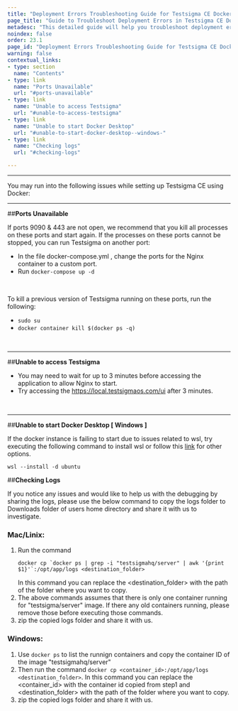 ```yaml
---
title: "Deployment Errors Troubleshooting Guide for Testsigma CE Docker"
page_title: "Guide to Troubleshoot Deployment Errors in Testsigma CE Docker"
metadesc: "This detailed guide will help you troubleshoot deployment errors in Testsigma CE Docker | Troubleshooting issues while setting up Testsigma CE using Docker."
noindex: false
order: 23.1
page_id: "Deployment Errors Troubleshooting Guide for Testsigma CE Docker"
warning: false
contextual_links:
- type: section
  name: "Contents"
- type: link
  name: "Ports Unavailable"
  url: "#ports-unavailable"
- type: link
  name: "Unable to access Testsigma"
  url: "#unable-to-access-testsigma"
- type: link
  name: "Unable to start Docker Desktop"
  url: "#unable-to-start-docker-desktop--windows-"
- type: link
  name: "Checking logs"
  url: "#checking-logs"

---
```


---

You may run into the following issues while setting up Testsigma CE using Docker:

---
##**Ports Unavailable**

If ports 9090 & 443 are not open, we recommend that you kill all processes on these ports and start again. If the processes on these ports cannot be stopped, you can run Testsigma on another port:

* In the file docker-compose.yml , change the ports for the Nginx container to a custom port.
* Run `docker-compose up -d`

<br>

To kill a previous version of Testsigma running on these ports, run the following:<br>
* `sudo su`
* `docker container kill $(docker ps -q)`

<br>

---
##**Unable to access Testsigma**

* You may need to wait for up to 3 minutes before accessing the application to allow Nginx to start.
* Try accessing the https://local.testsigmaos.com/ui after 3 minutes.

<br>

---
##**Unable to start Docker Desktop [ Windows ]**

If the docker instance is failing to start due to issues related to wsl, try executing the following command to install wsl or follow this [link](https://docs.docker.com/desktop/windows/wsl/) for other options.

```wsl --install -d ubuntu```

##**Checking Logs**

If you notice any issues and would like to help us with the debugging by sharing the logs, please use the below command to copy the logs folder to Downloads folder of users home directory and share it with us to investigate.

### Mac/Linix:
  1. Run the command 
     ```
     docker cp `docker ps | grep -i "testsigmahq/server" | awk '{print $1}'`:/opt/app/logs <destination_folder>
     ```
     In this command you can replace the <destination_folder> with the path of the folder where you want to copy.
  3. The above commands assumes that there is only one container running for "testsigma/server" image. If there any old containers running, please remove those before executing those commands.
  4. zip the copied logs folder and share it with us.

### Windows:
  1. Use `docker ps` to list the runnign containers and copy the container ID of the image "testsigmahq/server"
  2. Then run the command `docker cp <container_id>:/opt/app/logs <destination_folder>`. In this command you can replace the <container_id> with the container id copied from step1 and <destination_folder> with the path of the folder where you want to copy.
  3. zip the copied logs folder and share it with us.
